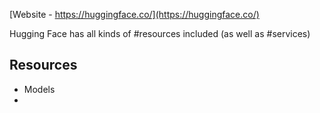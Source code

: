 [Website - https://huggingface.co/](https://huggingface.co/)

Hugging Face has all kinds of #resources included (as well as #services)

## Resources
- Models
- 